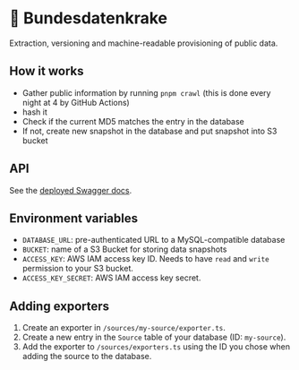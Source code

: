 # 🦑 Bundesdatenkrake

Extraction, versioning and machine-readable provisioning of public data.

## How it works

* Gather public information by running `pnpm crawl` (this is done every night at 4 by GitHub Actions)
* hash it
* Check if the current MD5 matches the entry in the database
* If not, create new snapshot in the database and put snapshot into S3 bucket

## API

See the [deployed Swagger docs](https://bundesdatenkrake.vercel.app/swagger).

## Environment variables

* `DATABASE_URL`: pre-authenticated URL to a MySQL-compatible database
* `BUCKET`: name of a S3 Bucket for storing data snapshots
* `ACCESS_KEY`: AWS IAM access key ID. Needs to have `read` and `write` permission to your S3 bucket.
* `ACCESS_KEY_SECRET`: AWS IAM access key secret.

## Adding exporters

1. Create an exporter in `/sources/my-source/exporter.ts`.
2. Create a new entry in the `Source` table of your database (ID: `my-source`).
3. Add the exporter to `/sources/exporters.ts` using the ID you chose when adding the source to the database.